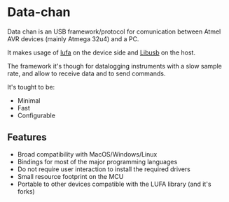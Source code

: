 # Data-chan

Data chan is an USB framework/protocol for comunication between Atmel AVR devices (mainly Atmega 32u4) and a PC.

It makes usage of [lufa](http://www.fourwalledcubicle.com/LUFA.php) on the device side and [Libusb](http://www.libusb.org/) on the host.

The framework it's though for datalogging instruments with a slow sample rate, and allow to receive data and to send commands.

It's tought to be:

* Minimal
* Fast
* Configurable

## Features

* Broad compatibility with MacOS/Windows/Linux
* Bindings for most of the major programming languages
* Do not require user interaction to install the required drivers
* Small resource footprint on the MCU
* Portable to other devices compatible with the LUFA library (and it's forks)
